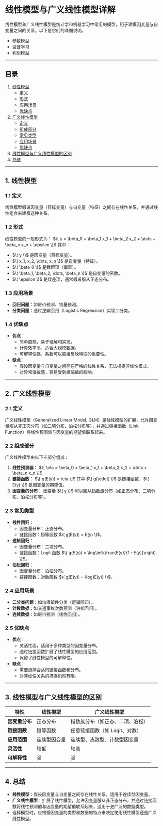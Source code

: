 # 线性模型与广义线性模型详解

线性模型和广义线性模型是统计学和机器学习中常用的模型，用于建模因变量与自变量之间的关系。以下是它们的详细说明。
- 参数模型
- 监督学习
- 判别模型
---

## 目录
1. [线性模型](#1-线性模型)
   - [定义](#11-定义)
   - [形式](#12-形式)
   - [应用场景](#13-应用场景)
   - [优缺点](#14-优缺点)
2. [广义线性模型](#2-广义线性模型)
   - [定义](#21-定义)
   - [组成部分](#22-组成部分)
   - [常见类型](#23-常见类型)
   - [应用场景](#24-应用场景)
   - [优缺点](#25-优缺点)
3. [线性模型与广义线性模型的区别](#3-线性模型与广义线性模型的区别)
4. [总结](#4-总结)

---

## 1. 线性模型

### 1.1 定义
线性模型假设因变量（目标变量）与自变量（特征）之间存在线性关系，并通过线性组合来建模这种关系。

### 1.2 形式
线性模型的一般形式为：
$\[
y = \beta_0 + \beta_1 x_1 + \beta_2 x_2 + \dots + \beta_n x_n + \epsilon
\]$
其中：
- $\( y \)$ 是因变量（目标变量）。
- $\( x_1, x_2, \dots, x_n \)$ 是自变量（特征）。
- $\( \beta_0 \)$ 是截距项（偏置）。
- $\( \beta_1, \beta_2, \dots, \beta_n \)$ 是自变量的系数。
- $\( \epsilon \)$ 是误差项，通常假设服从正态分布。

### 1.3 应用场景
- **回归问题**：如房价预测、销量预测。
- **分类问题**：通过逻辑回归（Logistic Regression）实现二分类。

### 1.4 优缺点
- **优点**：
  - 简单直观，易于理解和实现。
  - 计算效率高，适合大规模数据。
  - 可解释性强，系数可以直接反映特征的重要性。
- **缺点**：
  - 假设因变量与自变量之间存在严格的线性关系，无法捕捉非线性模式。
  - 对异常值敏感，容易受到极端值的影响。

---

## 2. 广义线性模型

### 2.1 定义
广义线性模型（Generalized Linear Model, GLM）是线性模型的扩展，允许因变量服从非正态分布（如二项分布、泊松分布等），并通过链接函数（Link Function）将线性预测值与因变量的期望值联系起来。

### 2.2 组成部分
广义线性模型由以下三部分组成：
1. **线性预测器**：
   $\[
   \eta = \beta_0 + \beta_1 x_1 + \beta_2 x_2 + \dots + \beta_n x_n
   \]$
2. **链接函数**：
   $\[
   g(E(y)) = \eta
   \]$
   其中 $\( g(\cdot) \)$ 是链接函数，$\( E(y) \)$ 是因变量的期望值。
3. **因变量的分布**：
   因变量 $\( y \)$ 可以服从指数族分布（如正态分布、二项分布、泊松分布等）。

### 2.3 常见类型
- **线性回归**：
  - 因变量分布：正态分布。
  - 链接函数：恒等函数 $\( g(E(y)) = E(y) \)$。
- **逻辑回归**：
  - 因变量分布：二项分布。
  - 链接函数：Logit 函数 $\( g(E(y)) = \log\left(\frac{E(y)}{1 - E(y)}\right) \)$。
- **泊松回归**：
  - 因变量分布：泊松分布。
  - 链接函数：对数函数 $\( g(E(y)) = \log(E(y)) \)$。

### 2.4 应用场景
- **二分类问题**：如垃圾邮件分类（逻辑回归）。
- **计数数据**：如交通事故次数预测（泊松回归）。
- **连续数据**：如房价预测（线性回归）。

### 2.5 优缺点
- **优点**：
  - 灵活性高，适用于多种类型的因变量分布。
  - 通过链接函数扩展了线性模型的应用范围。
  - 保留了线性模型的可解释性。
- **缺点**：
  - 需要选择合适的链接函数和分布。
  - 对非线性关系的捕捉仍然有限。

---

## 3. 线性模型与广义线性模型的区别

| 特性                | 线性模型                          | 广义线性模型                      |
|---------------------|-----------------------------------|-----------------------------------|
| **因变量分布**       | 正态分布                          | 指数族分布（如正态、二项、泊松）  |
| **链接函数**         | 恒等函数                          | 任意链接函数（如 Logit、对数）    |
| **应用范围**         | 连续型因变量                      | 连续型、离散型、计数型因变量      |
| **灵活性**           | 较低                              | 较高                              |
| **可解释性**         | 强                                | 强                                |

---

## 4. 总结
- **线性模型**：假设因变量与自变量之间存在线性关系，适用于连续型因变量。
- **广义线性模型**：扩展了线性模型，允许因变量服从非正态分布，并通过链接函数将线性预测值与因变量的期望值联系起来，适用于更广泛的数据类型。
- 选择模型时，应根据因变量的类型和数据的特点来决定使用线性模型还是广义线性模型。
